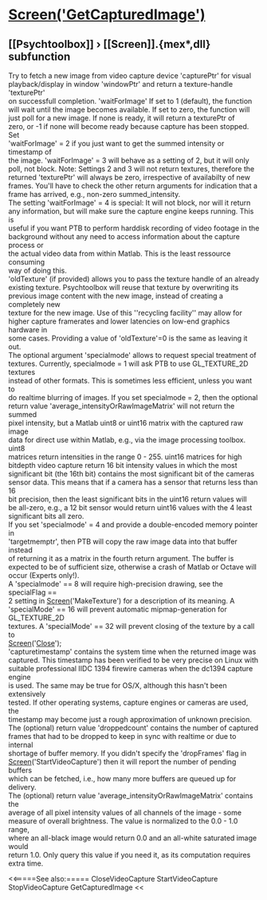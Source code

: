 # [Screen('GetCapturedImage')](Screen-GetCapturedImage) 
## [[Psychtoolbox]] &#8250; [[Screen]].{mex*,dll} subfunction


Try to fetch a new image from video capture device 'capturePtr' for visual  
playback/display in window 'windowPtr' and return a texture-handle 'texturePtr'  
on successfull completion. 'waitForImage' If set to 1 (default), the function  
will wait until the image becomes available. If set to zero, the function will  
just poll for a new image. If none is ready, it will return a texturePtr of  
zero, or -1 if none will become ready because capture has been stopped. Set  
'waitForImage' = 2 if you just want to get the summed intensity or timestamp of  
the image. 'waitForImage' = 3 will behave as a setting of 2, but it will only  
poll, not block. Note: Settings 2 and 3 will not return textures, therefore the  
returned 'texturePtr' will always be zero, irrespective of availabilty of new  
frames. You'll have to check the other return arguments for indication that a  
frame has arrived, e.g., non-zero summed\_intensity.  
The setting 'waitForImage' = 4 is special: It will not block, nor will it return  
any information, but will make sure the capture engine keeps running. This is  
useful if you want PTB to perform harddisk recording of video footage in the  
background without any need to access information about the capture process or  
the actual video data from within Matlab. This is the least ressource consuming  
way of doing this.  
'oldTexture' (if provided) allows you to pass the texture handle of an already  
existing texture. Psychtoolbox will reuse that texture by overwriting its  
previous image content with the new image, instead of creating a completely new  
texture for the new image. Use of this ''recycling facility'' may allow for  
higher capture framerates and lower latencies on low-end graphics hardware in  
some cases. Providing a value of 'oldTexture'=0 is the same as leaving it out.  
The optional argument 'specialmode' allows to request special treatment of  
textures. Currently, specialmode = 1 will ask PTB to use GL\_TEXTURE\_2D textures  
instead of other formats. This is sometimes less efficient, unless you want to  
do realtime blurring of images. If you set specialmode = 2, then the optional  
return value 'average\_intensityOrRawImageMatrix' will not return the summed  
pixel intensity, but a Matlab uint8 or uint16 matrix with the captured raw image  
data for direct use within Matlab, e.g., via the image processing toolbox. uint8  
matrices return intensities in the range 0 - 255. uint16 matrices for high  
bitdepth video capture return 16 bit intensity values in which the most  
significant bit (the 16th bit) contains the most significant bit of the cameras  
sensor data. This means that if a camera has a sensor that returns less than 16  
bit precision, then the least significant bits in the uint16 return values will  
be all-zero, e.g., a 12 bit sensor would return uint16 values with the 4 least  
significant bits all zero.  
If you set 'specialmode' = 4 and provide a double-encoded memory pointer in  
'targetmemptr', then PTB will copy the raw image data into that buffer instead  
of returning it as a matrix in the fourth return argument. The buffer is  
expected to be of sufficient size, otherwise a crash of Matlab or Octave will  
occur (Experts only!).  
A 'specialmode' == 8 will require high-precision drawing, see the specialFlag ==  
2 setting in [Screen](Screen)('MakeTexture') for a description of its meaning. A  
'specialMode' == 16 will prevent automatic mipmap-generation for GL\_TEXTURE\_2D  
textures. A 'specialMode' == 32 will prevent closing of the texture by a call to  
[Screen](Screen)('[Close](Close)');  
'capturetimestamp' contains the system time when the returned image was  
captured. This timestamp has been verified to be very precise on Linux with  
suitable professional IIDC 1394 firewire cameras when the dc1394 capture engine  
is used. The same may be true for OS/X, although this hasn't been extensively  
tested. If other operating systems, capture engines or cameras are used, the  
timestamp may become just a rough approximation of unknown precision.  
The (optional) return value 'droppedcount' contains the number of captured  
frames that had to be dropped to keep in sync with realtime or due to internal  
shortage of buffer memory. If you didn't specify the 'dropFrames' flag in  
[Screen](Screen)('StartVideoCapture') then it will report the number of pending buffers  
which can be fetched, i.e., how many more buffers are queued up for delivery.  
The (optional) return value 'average\_intensityOrRawImageMatrix' contains the  
average of all pixel intensity values of all channels of the image - some  
measure of overall brightness. The value is normalized to the 0.0 - 1.0 range,  
where an all-black image would return 0.0 and an all-white saturated image would  
return 1.0. Only query this value if you need it, as its computation requires  
extra time.  


<<=====See also:=====
CloseVideoCapture StartVideoCapture StopVideoCapture GetCapturedImage
<<